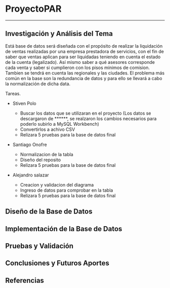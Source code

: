 # ProyectoPAR
---


## Investigación y Análisis del Tema

Está base de datos será diseñada con el propósito de realizar la liquidación de ventas  realizadas por una empresa prestadora de servicios, con el fin de saber que ventas aplican para ser liquidadas teniendo en cuenta el estado de la cuenta (legalizado). Así mismo saber a qué asesores corresponde cada venta y saber si cumplieron con los pisos mínimos de comision. Tambien se tendrá en cuenta las regionales y las ciudades. El problema más común en la base son la redundancia de datos y para ello se llevará a cabo la normalización de dicha data.

Tareas.
- Stiven Polo
  * Buscar los datos que se utilizaran en el proyecto (Los datos se descargaron de  ******, se realzaron los cambios necesarios para poderlo subirlo a MySQL Workbench)
  * Convertirlos a achivo CSV
  * Relizara 5 pruebas para la base de datos final

- Santiago Onofre
  * Normalizacion de la tabla 
  * Diseño del reposito
  * Relizara 5 pruebas para la base de  datos final
 
- Alejandro salazar
  * Creacion y validacion del diagrama
  * Ingreso de datos para comprobar en la tabla 
  * Relizara 5 pruebas para la base de  datos final

   

## Diseño de la Base de Datos




## Implementación de la Base de Datos




## Pruebas y Validación




## Conclusiones y Futuros Aportes



## Referencias
